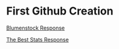 # First Github Creation

[Blumenstock Response](blumenstock.md)

[The Best Stats Response](thebeststatsresponse.md)



